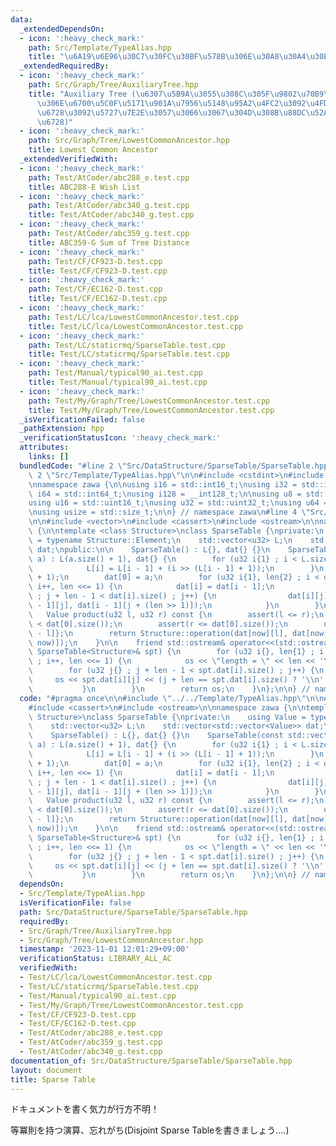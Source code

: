 ```yaml
---
data:
  _extendedDependsOn:
  - icon: ':heavy_check_mark:'
    path: Src/Template/TypeAlias.hpp
    title: "\u6A19\u6E96\u30C7\u30FC\u30BF\u578B\u306E\u30A8\u30A4\u30EA\u30A2\u30B9"
  _extendedRequiredBy:
  - icon: ':heavy_check_mark:'
    path: Src/Graph/Tree/AuxiliaryTree.hpp
    title: "Auxiliary Tree (\u6307\u5B9A\u3055\u308C\u305F\u9802\u70B9\u305F\u3061\
      \u306E\u6700\u5C0F\u5171\u901A\u7956\u5148\u95A2\u4FC2\u3092\u4FDD\u3063\u3066\
      \u6728\u3092\u5727\u7E2E\u3057\u3066\u3067\u304D\u308B\u88DC\u52A9\u7684\u306A\
      \u6728)"
  - icon: ':heavy_check_mark:'
    path: Src/Graph/Tree/LowestCommonAncestor.hpp
    title: Lowest Common Ancestor
  _extendedVerifiedWith:
  - icon: ':heavy_check_mark:'
    path: Test/AtCoder/abc288_e.test.cpp
    title: ABC288-E Wish List
  - icon: ':heavy_check_mark:'
    path: Test/AtCoder/abc340_g.test.cpp
    title: Test/AtCoder/abc340_g.test.cpp
  - icon: ':heavy_check_mark:'
    path: Test/AtCoder/abc359_g.test.cpp
    title: ABC359-G Sum of Tree Distance
  - icon: ':heavy_check_mark:'
    path: Test/CF/CF923-D.test.cpp
    title: Test/CF/CF923-D.test.cpp
  - icon: ':heavy_check_mark:'
    path: Test/CF/EC162-D.test.cpp
    title: Test/CF/EC162-D.test.cpp
  - icon: ':heavy_check_mark:'
    path: Test/LC/lca/LowestCommonAncestor.test.cpp
    title: Test/LC/lca/LowestCommonAncestor.test.cpp
  - icon: ':heavy_check_mark:'
    path: Test/LC/staticrmq/SparseTable.test.cpp
    title: Test/LC/staticrmq/SparseTable.test.cpp
  - icon: ':heavy_check_mark:'
    path: Test/Manual/typical90_ai.test.cpp
    title: Test/Manual/typical90_ai.test.cpp
  - icon: ':heavy_check_mark:'
    path: Test/My/Graph/Tree/LowestCommonAncestor.test.cpp
    title: Test/My/Graph/Tree/LowestCommonAncestor.test.cpp
  _isVerificationFailed: false
  _pathExtension: hpp
  _verificationStatusIcon: ':heavy_check_mark:'
  attributes:
    links: []
  bundledCode: "#line 2 \"Src/DataStructure/SparseTable/SparseTable.hpp\"\n\n#line\
    \ 2 \"Src/Template/TypeAlias.hpp\"\n\n#include <cstdint>\n#include <cstddef>\n\
    \nnamespace zawa {\n\nusing i16 = std::int16_t;\nusing i32 = std::int32_t;\nusing\
    \ i64 = std::int64_t;\nusing i128 = __int128_t;\n\nusing u8 = std::uint8_t;\n\
    using u16 = std::uint16_t;\nusing u32 = std::uint32_t;\nusing u64 = std::uint64_t;\n\
    \nusing usize = std::size_t;\n\n} // namespace zawa\n#line 4 \"Src/DataStructure/SparseTable/SparseTable.hpp\"\
    \n\n#include <vector>\n#include <cassert>\n#include <ostream>\n\nnamespace zawa\
    \ {\n\ntemplate <class Structure>\nclass SparseTable {\nprivate:\n    using Value\
    \ = typename Structure::Element;\n    std::vector<u32> L;\n    std::vector<std::vector<Value>>\
    \ dat;\npublic:\n\n    SparseTable() : L{}, dat{} {}\n    SparseTable(const std::vector<Value>&\
    \ a) : L(a.size() + 1), dat{} {\n        for (u32 i{1} ; i < L.size() ; i++) {\n\
    \            L[i] = L[i - 1] + (i >> (L[i - 1] + 1));\n        }\n        dat.resize(L.back()\
    \ + 1);\n        dat[0] = a;\n        for (u32 i{1}, len{2} ; i < dat.size() ;\
    \ i++, len <<= 1) {\n            dat[i] = dat[i - 1];\n            for (u32 j{}\
    \ ; j + len - 1 < dat[i].size() ; j++) {\n                dat[i][j] = Structure::operation(dat[i\
    \ - 1][j], dat[i - 1][j + (len >> 1)]);\n            }\n        }\n    }\n\n \
    \   Value product(u32 l, u32 r) const {\n        assert(l <= r);\n        assert(l\
    \ < dat[0].size());\n        assert(r <= dat[0].size());\n        u32 now{L[r\
    \ - l]};\n        return Structure::operation(dat[now][l], dat[now][r - (1 <<\
    \ now)]);\n    }\n\n    friend std::ostream& operator<<(std::ostream& os, const\
    \ SparseTable<Structure>& spt) {\n        for (u32 i{}, len{1} ; i < spt.dat.size()\
    \ ; i++, len <<= 1) {\n            os << \"length = \" << len << '\\n';\n    \
    \        for (u32 j{} ; j + len - 1 < spt.dat[i].size() ; j++) {\n           \
    \     os << spt.dat[i][j] << (j + len == spt.dat[i].size() ? '\\n' : ' ');\n \
    \           }\n        }\n        return os;\n    }\n};\n\n} // namespace zawa\n"
  code: "#pragma once\n\n#include \"../../Template/TypeAlias.hpp\"\n\n#include <vector>\n\
    #include <cassert>\n#include <ostream>\n\nnamespace zawa {\n\ntemplate <class\
    \ Structure>\nclass SparseTable {\nprivate:\n    using Value = typename Structure::Element;\n\
    \    std::vector<u32> L;\n    std::vector<std::vector<Value>> dat;\npublic:\n\n\
    \    SparseTable() : L{}, dat{} {}\n    SparseTable(const std::vector<Value>&\
    \ a) : L(a.size() + 1), dat{} {\n        for (u32 i{1} ; i < L.size() ; i++) {\n\
    \            L[i] = L[i - 1] + (i >> (L[i - 1] + 1));\n        }\n        dat.resize(L.back()\
    \ + 1);\n        dat[0] = a;\n        for (u32 i{1}, len{2} ; i < dat.size() ;\
    \ i++, len <<= 1) {\n            dat[i] = dat[i - 1];\n            for (u32 j{}\
    \ ; j + len - 1 < dat[i].size() ; j++) {\n                dat[i][j] = Structure::operation(dat[i\
    \ - 1][j], dat[i - 1][j + (len >> 1)]);\n            }\n        }\n    }\n\n \
    \   Value product(u32 l, u32 r) const {\n        assert(l <= r);\n        assert(l\
    \ < dat[0].size());\n        assert(r <= dat[0].size());\n        u32 now{L[r\
    \ - l]};\n        return Structure::operation(dat[now][l], dat[now][r - (1 <<\
    \ now)]);\n    }\n\n    friend std::ostream& operator<<(std::ostream& os, const\
    \ SparseTable<Structure>& spt) {\n        for (u32 i{}, len{1} ; i < spt.dat.size()\
    \ ; i++, len <<= 1) {\n            os << \"length = \" << len << '\\n';\n    \
    \        for (u32 j{} ; j + len - 1 < spt.dat[i].size() ; j++) {\n           \
    \     os << spt.dat[i][j] << (j + len == spt.dat[i].size() ? '\\n' : ' ');\n \
    \           }\n        }\n        return os;\n    }\n};\n\n} // namespace zawa\n"
  dependsOn:
  - Src/Template/TypeAlias.hpp
  isVerificationFile: false
  path: Src/DataStructure/SparseTable/SparseTable.hpp
  requiredBy:
  - Src/Graph/Tree/AuxiliaryTree.hpp
  - Src/Graph/Tree/LowestCommonAncestor.hpp
  timestamp: '2023-11-01 12:01:29+09:00'
  verificationStatus: LIBRARY_ALL_AC
  verifiedWith:
  - Test/LC/lca/LowestCommonAncestor.test.cpp
  - Test/LC/staticrmq/SparseTable.test.cpp
  - Test/Manual/typical90_ai.test.cpp
  - Test/My/Graph/Tree/LowestCommonAncestor.test.cpp
  - Test/CF/CF923-D.test.cpp
  - Test/CF/EC162-D.test.cpp
  - Test/AtCoder/abc288_e.test.cpp
  - Test/AtCoder/abc359_g.test.cpp
  - Test/AtCoder/abc340_g.test.cpp
documentation_of: Src/DataStructure/SparseTable/SparseTable.hpp
layout: document
title: Sparse Table
---
```


ドキュメントを書く気力が行方不明！

等冪則を持つ演算、忘れがち(Disjoint Sparse Tableを書きましょう....)
